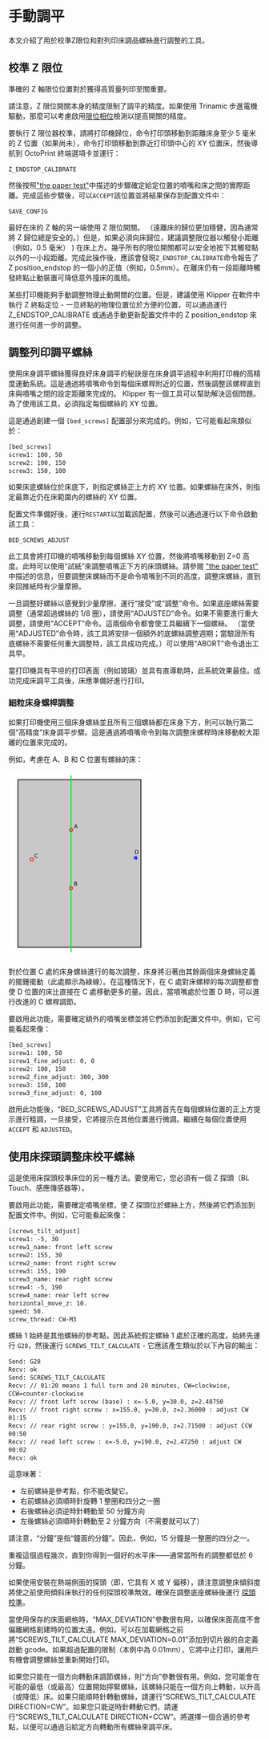 # 手動調平

本文介紹了用於校準Z限位和對列印床調品螺絲進行調整的工具。

## 校準 Z 限位

準確的 Z 軸限位位置對於獲得高質量列印至關重要。

請注意，Z 限位開關本身的精度限制了調平的精度。如果使用 Trinamic 步進電機驅動，那麼可以考慮啟用[限位相位](Endstop_Phase.md)檢測以提高開關的精度。

要執行 Z 限位器校準，請將打印機歸位，命令打印頭移動到距離床身至少 5 毫米的 Z 位置（如果尚未），命令打印頭移動到靠近打印頭中心的 XY 位置床，然後導航到 OctoPrint 終端選項卡並運行：

```
Z_ENDSTOP_CALIBRATE
```

然後按照["the paper test"](Bed_Level.md#the-paper-test)中描述的步驟確定給定位置的噴嘴和床之間的實際距離。完成這些步驟後，可以`ACCEPT`該位置並將結果保存到配置文件中：

```
SAVE_CONFIG
```

最好在床的 Z 軸的另一端使用 Z 限位開關。 （遠離床的歸位更加穩健，因為通常將 Z 歸位總是安全的。）但是，如果必須向床歸位，建議調整限位器以觸發小距離（例如，0.5 毫米） ) 在床上方。幾乎所有的限位開關都可以安全地按下其觸發點以外的一小段距離。完成此操作後，應該會發現`Z_ENDSTOP_CALIBRATE`命令報告了 Z position_endstop 的一個小的正值（例如，0.5mm）。在離床仍有一段距離時觸發終點止動裝置可降低意外撞床的風險。

某些打印機能夠手動調整物理止動開關的位置。但是，建議使用 Klipper 在軟件中執行 Z 終點定位 - 一旦終點的物理位置位於方便的位置，可以通過運行 Z_ENDSTOP_CALIBRATE 或通過手動更新配置文件中的 Z position_endstop 來進行任何進一步的調整。

## 調整列印調平螺絲

使用床身調平螺絲獲得良好床身調平的秘訣是在床身調平過程中利用打印機的高精度運動系統。這是通過將噴嘴命令到每個床螺桿附近的位置，然後調整該螺桿直到床與噴嘴之間的設定距離來完成的。 Klipper 有一個工具可以幫助解決這個問題。為了使用該工具，必須指定每個螺絲的 XY 位置。

這是通過創建一個 `[bed_screws]` 配置部分來完成的。例如，它可能看起來類似於：

```
[bed_screws]
screw1: 100, 50
screw2: 100, 150
screw3: 150, 100
```

如果床底螺絲位於床底下，則指定螺絲正上方的 XY 位置。如果螺絲在床外，則指定最靠近仍在床範圍內的螺絲的 XY 位置。

配置文件準備好後，運行`RESTART`以加載該配置，然後可以通過運行以下命令啟動該工具：

```
BED_SCREWS_ADJUST
```

此工具會將打印機的噴嘴移動到每個螺絲 XY 位置，然後將噴嘴移動到 Z=0 高度。此時可以使用“試紙”來調整噴嘴正下方的床頭螺絲。請參閱 ["the paper test"](Bed_Level.md#the-paper-test) 中描述的信息，但要調整床螺絲而不是命令噴嘴到不同的高度。調整床螺絲，直到來回推紙時有少量摩擦。

一旦調整好螺絲以感覺到少量摩擦，運行“接受”或“調整”命令。如果底座螺絲需要調整（通常超過螺絲的 1/8 圈），請使用“ADJUSTED”命令。如果不需要進行重大調整，請使用“ACCEPT”命令。這兩個命令都會使工具繼續下一個螺絲。 （當使用“ADJUSTED”命令時，該工具將安排一個額外的底螺絲調整週期；當驗證所有底螺絲不需要任何重大調整時，該工具成功完成。）可以使用“ABORT”命令退出工具早。

當打印機具有平坦的打印表面（例如玻璃）並具有直導軌時，此系統效果最佳。成功完成床調平工具後，床應準備好進行打印。

### 細粒床身螺桿調整

如果打印機使用三個床身螺絲並且所有三個螺絲都在床身下方，則可以執行第二個“高精度”床身調平步驟。這是通過將噴嘴命令到每次調整床螺桿時床移動較大距離的位置來完成的。

例如，考慮在 A、B 和 C 位置有螺絲的床：

![bed_screws](img/bed_screws.svg.png)

對於位置 C 處的床身螺絲進行的每次調整，床身將沿著由其餘兩個床身螺絲定義的擺錘擺動（此處顯示為綠線）。在這種情況下，在 C 處對床螺桿的每次調整都會使 D 位置的床比直接在 C 處移動更多的量。因此，當噴嘴處於位置 D 時，可以進行改進的 C 螺桿調節。

要啟用此功能，需要確定額外的噴嘴坐標並將它們添加到配置文件中。例如，它可能看起來像：

```
[bed_screws]
screw1: 100, 50
screw1_fine_adjust: 0, 0
screw2: 100, 150
screw2_fine_adjust: 300, 300
screw3: 150, 100
screw3_fine_adjust: 0, 100
```

啟用此功能後，“BED_SCREWS_ADJUST”工具將首先在每個螺絲位置的正上方提示進行粗調，一旦接受，它將提示在其他位置進行微調。繼續在每個位置使用 `ACCEPT` 和 `ADJUSTED`。

## 使用床探頭調整床校平螺絲

這是使用床探頭校準床位的另一種方法。要使用它，您必須有一個 Z 探頭（BL Touch、感應傳感器等）。

要啟用此功能，需要確定噴嘴坐標，使 Z 探頭位於螺絲上方，然後將它們添加到配置文件中。例如，它可能看起來像：

```
[screws_tilt_adjust]
screw1: -5, 30
screw1_name: front left screw
screw2: 155, 30
screw2_name: front right screw
screw3: 155, 190
screw3_name: rear right screw
screw4: -5, 190
screw4_name: rear left screw
horizontal_move_z: 10.
speed: 50.
screw_thread: CW-M3
```

螺絲 1 始終是其他螺絲的參考點，因此系統假定螺絲 1 處於正確的高度。始終先運行 `G28`，然後運行 `SCREWS_TILT_CALCULATE` - 它應該產生類似於以下內容的輸出：

```
Send: G28
Recv: ok
Send: SCREWS_TILT_CALCULATE
Recv: // 01:20 means 1 full turn and 20 minutes, CW=clockwise, CCW=counter-clockwise
Recv: // front left screw (base) : x=-5.0, y=30.0, z=2.48750
Recv: // front right screw : x=155.0, y=30.0, z=2.36000 : adjust CW 01:15
Recv: // rear right screw : y=155.0, y=190.0, z=2.71500 : adjust CCW 00:50
Recv: // read left screw : x=-5.0, y=190.0, z=2.47250 : adjust CW 00:02
Recv: ok
```

這意味著：

- 左前螺絲是參考點，你不能改變它。
- 右前螺絲必須順時針旋轉 1 整圈和四分之一圈
- 右後螺絲必須逆時針轉動至 50 分鐘方向
- 左後螺絲必須順時針轉動至 2 分鐘方向（不需要就可以了）

請注意，“分鐘”是指“鐘面的分鐘”。因此，例如，15 分鐘是一整圈的四分之一。

重複這個過程幾次，直到你得到一個好的水平床——通常當所有的調整都低於 6 分鐘。

如果使用安裝在熱端側面的探頭（即，它具有 X 或 Y 偏移），請注意調整床傾斜度將使之前使用傾斜床執行的任何探頭校準無效。確保在調整底座螺絲後運行 [探頭校準](Probe_Calibrate.md)。

當使用保存的床面網格時，“MAX_DEVIATION”參數很有用，以確保床面高度不會偏離網格創建時的位置太遠。例如，可以在加載網格之前將“SCREWS_TILT_CALCULATE MAX_DEVIATION=0.01”添加到切片器的自定義啟動 gcode。如果超過配置的限制（本例中為 0.01mm），它將中止打印，讓用戶有機會調整螺絲並重新開始打印。

如果您只能在一個方向轉動床調節螺絲，則“方向”參數很有用。例如，您可能會在可能的最低（或最高）位置開始擰緊螺絲，該螺絲只能在一個方向上轉動，以升高（或降低）床。如果只能順時針轉動螺絲，請運行“SCREWS_TILT_CALCULATE DIRECTION=CW”。如果您只能逆時針轉動它們，請運行“SCREWS_TILT_CALCULATE DIRECTION=CCW”。將選擇一個合適的參考點，以便可以通過沿給定方向轉動所有螺絲來調平床。
